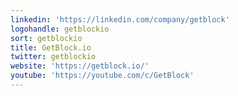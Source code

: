 ```yaml
---
linkedin: 'https://linkedin.com/company/getblock'
logohandle: getblockio
sort: getblockio
title: GetBlock.io
twitter: getblockio
website: 'https://getblock.io/'
youtube: 'https://youtube.com/c/GetBlock'
---
```

